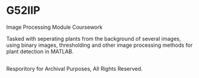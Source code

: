 # G52IIP
Image Processing Module Coursework

Tasked with seperating plants from the background of several images, using  binary images, thresholding and other image processing methods for plant detection in MATLAB.

## 
Resporitory for Archival Purposes, All Rights Reserved.
